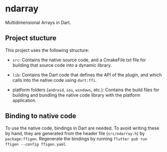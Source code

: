 # ndarray

Multidimensional Arrays in Dart.

## Project stucture

This project uses the following structure:

* `src`: Contains the native source code, and a CmakeFile.txt file for building
  that source code into a dynamic library.

* `lib`: Contains the Dart code that defines the API of the plugin, and which
  calls into the native code using `dart:ffi`.

* platform folders (`android`, `ios`, `windows`, etc.): Contains the build files
  for building and bundling the native code library with the platform application.

## Binding to native code

To use the native code, bindings in Dart are needed.
To avoid writing these by hand, they are generated from the header file
(`src/ndarray.h`) by `package:ffigen`.
Regenerate the bindings by running `flutter pub run ffigen --config ffigen.yaml`.
